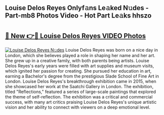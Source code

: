## Louise Delos Reyes Onlyf𝚊ns Le𝚊ked N𝚞des - Part-mb8 Photos Video - Hot Part Le𝚊ks hhszo

# <h2><a href="http://ab39321.deff.icu/?id=Louise+Delos+Reyes">🔗 New 👉🔴 Louise Delos Reyes VIDEO Photos</a></h2>

[![Louise Delos Reyes N𝚞des](https://i.imgur.com/rIISA9y.gif)](http://ab39321.deff.icu/?id=Louise+Delos+Reyes)
Louise Delos Reyes was born on a nice day in London, which she believes played a role in shaping her name and her art. She grew up in a creative family, with both parents being artists. Louise Delos Reyes's early years were filled with art supplies and museum visits, which ignited her passion for creating. She pursued her education in art, earning a Bachelor's degree from the prestigious Slade School of Fine Art in London. Louise Delos Reyes's breakthrough exhibition came in 2015, when she showcased her work at the Saatchi Gallery in London. The exhibition, titled "Reflections," featured a series of large-scale paintings that explored the theme of self-reflection. The exhibition was a critical and commercial success, with many art critics praising Louise Delos Reyes's unique artistic vision and her ability to connect with viewers on a deep emotional level.
